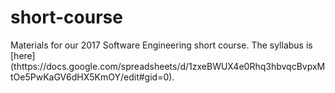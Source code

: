 # short-course
Materials for our 2017 Software Engineering short course.
The syllabus is [here] (thttps://docs.google.com/spreadsheets/d/1zxeBWUX4e0Rhq3hbvqcBvpxMtOe5PwKaGV6dHX5KmOY/edit#gid=0).

